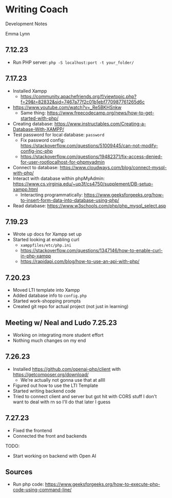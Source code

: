 # Writing Coach
Development Notes

Emma Lynn

## 7.12.23
* Run PHP server:  `php -S localhost:port -t your_folder/`

## 7.17.23
* Installed Xampp
    * https://community.apachefriends.org/f/viewtopic.php?f=29&t=82832&sid=7467a77f2c01b1ebf770987761265d6c
* https://www.youtube.com/watch?v=_Re5BKHSnkw
    * Same thing: https://www.freecodecamp.org/news/how-to-get-started-with-php/
* Creating database: https://www.instructables.com/Creating-a-Database-With-XAMPP/
* Test password for local database: `password`
  * Fix password config: https://stackoverflow.com/questions/51009445/can-not-modify-config-inc-php
  * https://stackoverflow.com/questions/19482371/fix-access-denied-for-user-rootlocalhost-for-phpmyadmin
* Connect to database: https://www.cloudways.com/blog/connect-mysql-with-php/
* Interact with database within phpMyAdmin: https://www.cs.virginia.edu/~up3f/cs4750/supplement/DB-setup-xampp.html
  * Interacting programmatically: https://www.geeksforgeeks.org/how-to-insert-form-data-into-database-using-php/
* Read database: https://www.w3schools.com/php/php_mysql_select.asp

## 7.19.23
* Wrote up docs for Xampp set up
* Started looking at enabling curl
  * `xamppfiles/etc/php.ini`
  * https://stackoverflow.com/questions/1347146/how-to-enable-curl-in-php-xampp
  * https://rapidapi.com/blog/how-to-use-an-api-with-php/

## 7.20.23
* Moved LTI template into Xampp
* Added database info to `config.php`
* Started work-shopping prompts
* Created git repo for actual project (not just in learning)

## Meeting w/ Neal and Ludo 7.25.23
* Working on integrating more student effort
* Nothing much changes on my end

## 7.26.23
* Installed https://github.com/openai-php/client with https://getcomposer.org/download/
  * We're actually not gonna use that at allll
* Figured out how to use the LTI Template
* Started writing backend code
* Tried to connect client and server but got hit with CORS stuff I don't want to deal with rn so I'll do that later I guess

## 7.27.23
* Fixed the frontend
* Connected the front and backends

TODO:
* Start working on backend with Open AI

## Sources
* Run php code: 
https://www.geeksforgeeks.org/how-to-execute-php-code-using-command-line/


